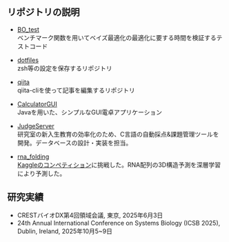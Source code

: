 ## リポジトリの説明
- [BO_test](https://github.com/sugawarahirotaka/BO_test) \
  ベンチマーク関数を用いてベイズ最適化の最適化に要する時間を検証するテストコード
  
- [dotfiles](https://github.com/sugawarahirotaka/dotfiles) \
  zsh等の設定を保存するリポジトリ

- [qiita](https://github.com/sugawarahirotaka/qiita) \
  qiita-cliを使って記事を編集するリポジトリ

- [CalculatorGUI](https://github.com/sugawarahirotaka/CalculatorGUI) \
  Javaを用いた、シンプルなGUI電卓アプリケーション

- [JudgeServer](https://github.com/nometoko/JudgeServerforEducation) \
  研究室の新入生教育の効率化のため、C言語の自動採点&課題管理ツールを開発。データベースの設計・実装を担当。

- [rna_folding](https://github.com/nometoko/rna_folding) \
  [Kaggleのコンペティション](https://www.kaggle.com/competitions/stanford-rna-3d-folding)に挑戦した。RNA配列の3D構造予測を深層学習により予測した。

## 研究実績
- CRESTバイオDX第4回領域会議, 東京, 2025年6月3日
- 24th Annual International Conference on Systems Biology (ICSB 2025), Dublin, Ireland, 2025年10月5~9日
